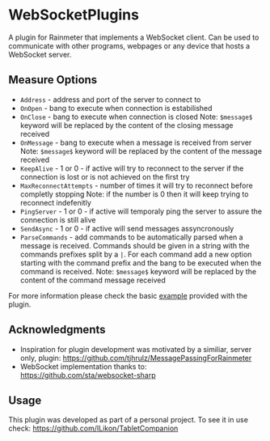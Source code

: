 # WebSocketPlugins
A plugin for Rainmeter that implements a WebSocket client. Can be used to communicate with other programs, webpages or any device that hosts a WebSocket server.

## Measure Options
 - `Address` - address and port of the server to connect to
 - `OnOpen` - bang to execute when connection is estabilished
 - `OnClose` - bang to execute when connection is closed
	Note: `$message$` keyword will be replaced by the content of the closing message received 
 - `OnMessage` - bang to execute when a message is received from server
 	Note: `$message$` keyword will be replaced by the content of the message received 
 - `KeepAlive` - 1 or 0 - if active will try to reconnect to the server if the connection is lost or is not achieved on the first try
 - `MaxReconnectAttempts` - number of times it will try to reconnect before completly stopping 
	Note: if the number is 0 then it will keep trying to reconnect indefenitly 
 - `PingServer` - 1 or 0 - if active will temporaly ping the server to assure the connection is still alive
 - `SendAsync` - 1 or 0 - if active will send messages assyncronously
 - `ParseCommands` - add commands to be automatically parsed when a message is received. Commands should be given in a string with the commands prefixes split by a `|`. For each command add a new option starting with the command prefix and the bang to be executed when the command is received.
	Note: `$message$` keyword will be replaced by the content of the command message received 
	
For more information please check the basic [example](Examples/Example.ini) provided with the plugin.
 
## Acknowledgments
 - Inspiration for plugin development was motivated by a similiar, server only, plugin:
 https://github.com/tjhrulz/MessagePassingForRainmeter
 - WebSocket implementation thanks to:
 https://github.com/sta/websocket-sharp
 
## Usage
This plugin was developed as part of a personal project. To see it in use check:
https://github.com/ILikon/TabletCompanion

